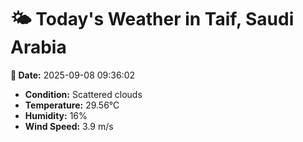 # 🌤️ Today's Weather in Taif, Saudi Arabia

**📅 Date:** 2025-09-08 09:36:02

- **Condition:** Scattered clouds
- **Temperature:** 29.56°C
- **Humidity:** 16%
- **Wind Speed:** 3.9 m/s

